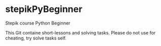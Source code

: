 # stepikPyBeginner
Stepik course Python Beginner

This Git containe short-lessons and solving tasks.
Please do not use for cheating, try solve tasks self. 
